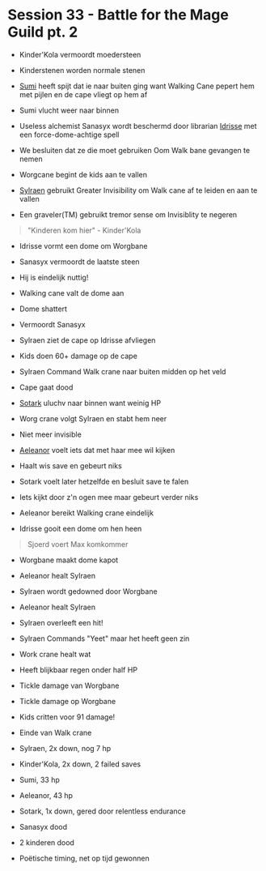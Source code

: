 # Session 33 - Battle for the Mage Guild pt. 2

- Kinder'Kola vermoordt moedersteen
- Kinderstenen worden normale stenen

- [Sumi](https://bookstack.hemels.me/books/Inquisitors/page/sumi) heeft spijt dat ie naar buiten ging want Walking Cane pepert hem met pijlen en de cape vliegt op hem af
- Sumi vlucht weer naar binnen

- Useless alchemist Sanasyx wordt beschermd door librarian [Idrisse](https://bookstack.hemels.me/books/Inquisitors/page/mage-guild#Idrisse%20Oqora) met een force-dome-achtige spell
- We besluiten dat ze die moet gebruiken Oom Walk bane gevangen te nemen

- Worgcane begint de kids aan te vallen

- [Sylraen](https://bookstack.hemels.me/books/Inquisitors/page/sylraen-morra) gebruikt Greater Invisibility om Walk cane af te leiden en aan te vallen
- Een graveler(TM) gebruikt tremor sense om Invisiblity te negeren

> "Kinderen kom hier" - Kinder'Kola

- Idrisse vormt een dome om Worgbane

- Sanasyx vermoordt de laatste steen
- Hij is eindelijk nuttig!

- Walking cane valt de dome aan
- Dome shattert

- Vermoordt Sanasyx

- Sylraen ziet de cape op Idrisse afvliegen
- Kids doen 60+ damage op de cape

- Sylraen Command Walk crane naar buiten midden op het veld

- Cape gaat dood

- [Sotark](https://bookstack.hemels.me/books/Inquisitors/page/sotark) uluchv naar binnen want weinig HP

- Worg crane volgt Sylraen en stabt hem neer
- Niet meer invisible

- [Aeleanor](https://bookstack.hemels.me/books/Inquisitors/page/aeleanor) voelt iets dat met haar mee wil kijken
- Haalt wis save en gebeurt niks

- Sotark voelt later hetzelfde en besluit save te falen
- Iets kijkt door z'n ogen mee maar gebeurt verder niks

- Aeleanor bereikt Walking crane eindelijk
- Idrisse gooit een dome om hen heen

> Sjoerd voert Max komkommer

- Worgbane maakt dome kapot

- Aeleanor healt Sylraen
- Sylraen wordt gedowned door Worgbane
- Aeleanor healt Sylraen
- Sylraen overleeft een hit!

- Sylraen Commands "Yeet" maar het heeft geen zin

- Work crane healt wat
- Heeft blijkbaar regen onder half HP

- Tickle damage van Worgbane
- Tickle damage op Worgbane

- Kids critten voor 91 damage!
- Einde van Walk crane

- Sylraen, 2x down, nog 7 hp
- Kinder'Kola, 2x down, 2 failed saves
- Sumi, 33 hp
- Aeleanor, 43 hp
- Sotark, 1x down, gered door relentless endurance
- Sanasyx dood
- 2 kinderen dood

- Poëtische timing, net op tijd gewonnen
